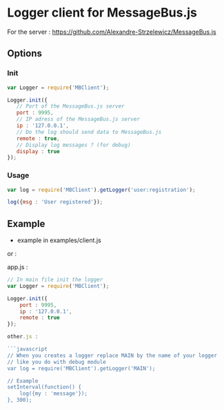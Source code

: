 # Logger client for MessageBus.js

For the server : https://github.com/Alexandre-Strzelewicz/MessageBus.js

## Options

### Init

```javascript
var Logger = require('MBClient');

Logger.init({
   // Port of the MessageBus.js server
   port : 9995,
   // IP adress of the MessageBus.js server
   ip : '127.0.0.1',
   // Do the log should send data to MessageBus.js
   remote : true,
   // Display log messages ? (for debug)
   display : true
});
```

### Usage

```javascript
var log = require('MBClient').getLogger('user:registration');

log({msg : 'User registered'});
```

## Example

- example in examples/client.js

or : 

app.js :

```javascript
// In main file init the logger
var Logger = require('MBClient');

Logger.init({
    port : 9995,
    ip : '127.0.0.1',
    remote : true
});

other.js :

```javascript
// When you creates a logger replace MAIN by the name of your logger
// like you do with debug module
var log = require('MBClient').getLogger('MAIN');

// Example
setInterval(function() {
    log({my : 'message'});
}, 300);
```
